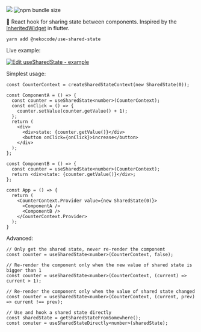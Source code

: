 [![](https://api.travis-ci.org/nekocode/use-shared-state.svg?branch=master)](https://travis-ci.org/nekocode/use-shared-state) ![npm bundle size](https://img.shields.io/bundlephobia/minzip/@nekocode/use-shared-state)

:octopus: React hook for sharing state between components. Inspired by the [InheritedWidget](https://api.flutter.dev/flutter/widgets/InheritedWidget-class.html) in flutter.

`yarn add @nekocode/use-shared-state`

Live example:

[![Edit useSharedState - example](https://codesandbox.io/static/img/play-codesandbox.svg)](https://codesandbox.io/s/mystifying-cray-x2gcp?fontsize=14&hidenavigation=1&theme=dark)

Simplest usage:

```tsx
const CounterContext = createSharedStateContext(new SharedState(0));

const ComponentA = () => {
  const counter = useSharedState<number>(CounterContext);
  const onClick = () => {
    counter.setValue(counter.getValue() + 1);
  };
  return (
    <div>
      <div>state: {counter.getValue()}</div>
      <button onClick={onClick}>increase</button>
    </div>
  );
};

const ComponentB = () => {
  const counter = useSharedState<number>(CounterContext);
  return <div>state: {counter.getValue()}</div>;
};

const App = () => {
  return (
    <CounterContext.Provider value={new SharedState(0)}>
      <ComponentA />
      <ComponentB />
    </CounterContext.Provider>
  );
}
```

Advanced:

```tsx
// Only get the shared state, never re-render the component
const counter = useSharedState<number>(CounterContext, false);

// Re-render the component only when the new value of shared state is bigger than 1
const counter = useSharedState<number>(CounterContext, (current) => current > 1);

// Re-render the component only when the value of shared state changed
const counter = useSharedState<number>(CounterContext, (current, prev) => current !== prev);

// Use and hook a shared state directly
const sharedState = getSharedStateFromSomewhere();
const conuter = useSharedStateDirectly<number>(sharedState);
```
